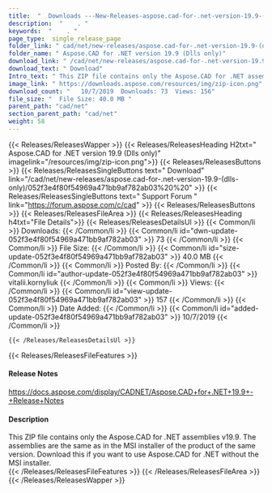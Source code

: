 ```yaml
---
title:  "  Downloads ---New-Releases-aspose.cad-for-.net-version-19.9-(dlls-only) . " 
description:  "    . " 
keywords:  "    . " 
page_type:  single_release_page
folder_link: " cad/net/new-releases/aspose.cad-for-.net-version-19.9-(dlls-only)/"
folder_name: " Aspose.CAD for .NET version 19.9 (Dlls only)"
download_link: " /cad/net/new-releases/aspose.cad-for-.net-version-19.9-(dlls-only)/052f3e4f80f54969a471bb9af782ab03"
download_text: " Download"
Intro_text: " This ZIP file contains only the Aspose.CAD for .NET assemblies v19.9. The assemb..."
image_link: " https://downloads.aspose.com/resources/img/zip-icon.png"
download_count: "   10/7/2019  Downloads: 73  Views: 156"
file_size: "  File Size: 40.0 MB "
parent_path: "cad/net"
section_parent_path: "cad/net"
weight: 58 
---
```


{{< Releases/ReleasesWapper >}}
  {{< Releases/ReleasesHeading H2txt=" Aspose.CAD for .NET version 19.9 (Dlls only)" imagelink="/resources/img/zip-icon.png">}}
  {{< Releases/ReleasesButtons >}}
    {{< Releases/ReleasesSingleButtons text=" Download" link="/cad/net/new-releases/aspose.cad-for-.net-version-19.9-(dlls-only)/052f3e4f80f54969a471bb9af782ab03%20%20" >}}
    {{< Releases/ReleasesSingleButtons text=" Support Forum " link="https://forum.aspose.com/c/cad" >}}
  {{< Releases/ReleasesButtons >}}
  {{< Releases/ReleasesFileArea >}}
    {{< Releases/ReleasesHeading h4txt="File Details">}}
    {{< Releases/ReleasesDetailsUl >}}
            {{< Common/li  >}} Downloads: {{< /Common/li >}} 
      {{< Common/li id="dwn-update-052f3e4f80f54969a471bb9af782ab03" >}} 73 {{< /Common/li >}} 
      {{< Common/li  >}} File Size: {{< /Common/li >}} 
      {{< Common/li id="size-update-052f3e4f80f54969a471bb9af782ab03" >}} 40.0 MB {{< /Common/li >}} 
      {{< Common/li  >}} Posted By: {{< /Common/li >}} 
      {{< Common/li id="author-update-052f3e4f80f54969a471bb9af782ab03" >}} vitalii.kornyliuk {{< /Common/li >}} 
      {{< Common/li  >}} Views: {{< /Common/li >}} 
      {{< Common/li id="view-update-052f3e4f80f54969a471bb9af782ab03" >}} 157 {{< /Common/li >}} 
      {{< Common/li  >}} Date Added: {{< /Common/li >}} 
      {{< Common/li id="added-update-052f3e4f80f54969a471bb9af782ab03" >}} 10/7/2019 {{< /Common/li >}} 

    {{< /Releases/ReleasesDetailsUl >}}

  {{< Releases/ReleasesFileFeatures >}}
      <h4>Release Notes</h4><div><a href="https://docs.aspose.com/display/CADNET/Aspose.CAD+for+.NET+19.9+-+Release+Notes">https://docs.aspose.com/display/CADNET/Aspose.CAD+for+.NET+19.9+-+Release+Notes</a></div><h4>Description</h4><div class="HTMLDescription">This ZIP file contains only the Aspose.CAD for .NET assemblies v19.9. The assemblies are the same as in the MSI installer of the product of the same version. Download this if you want to use Aspose.CAD for .NET without the MSI installer.</div>
  {{< /Releases/ReleasesFileFeatures >}}
 {{< /Releases/ReleasesFileArea >}}
{{< /Releases/ReleasesWapper >}}


